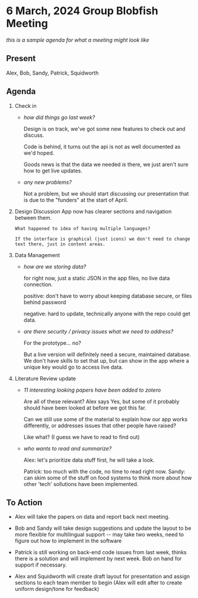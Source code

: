 # 6 March, 2024 Group Blobfish Meeting
_this is a sample agenda for what a meeting might look like_
## Present
Alex, Bob, Sandy, Patrick, Squidworth

## Agenda

1.  Check in
    * _how did things go last week?_

        Design is on track, we've got some new features to check out and discuss.

        Code is behind, it turns out the api is not as well documented as we'd hoped.

        Goods news is that the data we needed *is* there, we just aren't sure how to get live updates.

    * _any new problems?_

        Not a problem, but we should start discussing our presentation that is due to the "funders" at the start of April.

2.  Design Discussion
        App now has clearer sections and navigation between them.
        
        What happened to idea of having multiple languages?

        If the interface is graphical (just icons) we don't need to change text there, just in content areas. 

3. Data Management
    * _how are we storing data?_

        for right now, just a static JSON in the app files, no live data connection.

        positive: don't have to worry about keeping database secure, or files behind password
        
        negative: hard to update, technically anyone with the repo could get data.

    * _are there security / privacy issues what we need to address?_

        For the prototype... no?

        But a live version will definitely need a secure, maintained database. We don't have skills to set that up, but can show in the app where a unique key would go to access live data.

4. Literature Review update
    * _11 interesting looking papers have been added to zotero_

        Are all of these relevant? Alex says Yes, but some of it probably should have been looked at before we got this far. 

        Can we still use some of the material to explain how our app works differently, or addresses issues that other people have raised?

        Like what? (I guess we have to read to find out)

    * _who wants to read and summarize?_

        Alex: let's prioritize data stuff first, he will take a look.

        Patrick: too much with the code, no time to read right now. Sandy: can skim some of the stuff on food systems to think more about how other 'tech' sollutions have been implemented.

## To Action

* Alex will take the papers on data and report back next meeting.

* Bob and Sandy will take design suggestions and update the layout to be more flexible for multilingual support -- may take two weeks, need to figure out how to implement in the software

* Patrick is still working on back-end code issues from last week, thinks there is a solution and will implement by next week. Bob on hand for support if necessary.

* Alex and Squidworth will create draft layout for presentation and assign sections to each team member to begin (Alex will edit after to create uniform design/tone for feedback)
